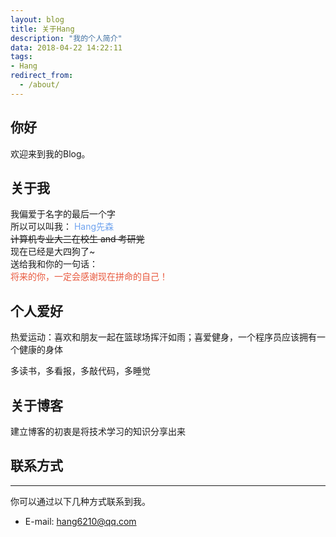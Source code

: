 ```yaml
---
layout: blog
title: 关于Hang
description: "我的个人简介"
data: 2018-04-22 14:22:11
tags: 
- Hang
redirect_from:
  - /about/
---
```


## 你好

欢迎来到我的Blog。

## 关于我

我偏爱于名字的最后一个字  
所以可以叫我： <font color="#6fa3ef">Hang先森</font>  
~~计算机专业大三在校生 and 考研党~~  
现在已经是大四狗了~  
送给我和你的一句话：  
<font color="#e8583d">将来的你，一定会感谢现在拼命的自己！</font>
 
## 个人爱好

热爱运动：喜欢和朋友一起在篮球场挥汗如雨；喜爱健身，一个程序员应该拥有一个健康的身体  

多读书，多看报，多敲代码，多睡觉

## 关于博客

建立博客的初衷是将技术学习的知识分享出来  

## 联系方式
******
 
你可以通过以下几种方式联系到我。

* E-mail: hang6210@qq.com
